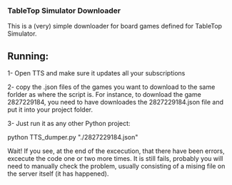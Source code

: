 ### TableTop Simulator Downloader

This is a (very) simple downloader for board games defined for TableTop Simulator.



## Running:
1- Open TTS and make sure it updates all your subscriptions

2- copy the .json files of the games you want to download to the same forlder as where the script is. For instance, to download the game 2827229184, you need to have downloades the 2827229184.json file and put it into your project folder.

3- Just run it as any other Python project:

python TTS_dumper.py "./2827229184.json"

Wait! If you see, at the end of the excecution, that there have been errors, excecute the code one or two more times. It is still fails, probably you will need to manually check the problem, usually consisting of a mising file on the server itself (it has happened).